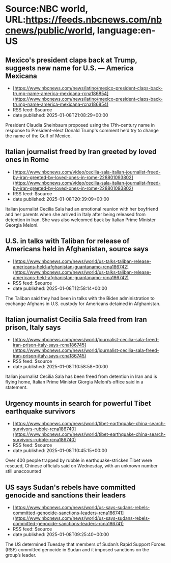 # Source:NBC world, URL:https://feeds.nbcnews.com/nbcnews/public/world, language:en-US

## Mexico's president claps back at Trump,  suggests new name for U.S. — America Mexicana
 - [https://www.nbcnews.com/news/latino/mexico-president-claps-back-trump-name-america-mexicana-rcna186854](https://www.nbcnews.com/news/latino/mexico-president-claps-back-trump-name-america-mexicana-rcna186854)
 - RSS feed: $source
 - date published: 2025-01-08T21:08:29+00:00

President Claudia Sheinbaum proposed using the 17th-century name in response to President-elect Donald Trump's comment he'd try to change the name of the Gulf of Mexico.

## Italian journalist freed by Iran greeted by loved ones in Rome
 - [https://www.nbcnews.com/video/cecilia-sala-italian-journalist-freed-by-iran-greeted-by-loved-ones-in-rome-228801093802](https://www.nbcnews.com/video/cecilia-sala-italian-journalist-freed-by-iran-greeted-by-loved-ones-in-rome-228801093802)
 - RSS feed: $source
 - date published: 2025-01-08T20:39:09+00:00

Italian journalist Cecilia Sala had an emotional reunion with her boyfriend and her parents when she arrived in Italy after being released from detention in Iran. She was also welcomed back by Italian Prime Minister Georgia Meloni.

## U.S. in talks with Taliban for release of Americans held in Afghanistan, source says
 - [https://www.nbcnews.com/news/world/us-talks-taliban-release-americans-held-afghanistan-guantanamo-rcna186742](https://www.nbcnews.com/news/world/us-talks-taliban-release-americans-held-afghanistan-guantanamo-rcna186742)
 - RSS feed: $source
 - date published: 2025-01-08T12:58:14+00:00

The Taliban said they had been in talks with the Biden administration to exchange Afghans in U.S. custody for Americans detained in Afghanistan.

## Italian journalist Cecilia Sala freed from Iran prison, Italy says
 - [https://www.nbcnews.com/news/world/journalist-cecilia-sala-freed-iran-prison-italy-says-rcna186745](https://www.nbcnews.com/news/world/journalist-cecilia-sala-freed-iran-prison-italy-says-rcna186745)
 - RSS feed: $source
 - date published: 2025-01-08T10:58:58+00:00

Italian journalist Cecilia Sala has been freed from detention in Iran and is flying home, Italian Prime Minister Giorgia Meloni’s office said in a statement.

## Urgency mounts in search for powerful Tibet earthquake survivors
 - [https://www.nbcnews.com/news/world/tibet-earthquake-china-search-survivors-rubble-rcna186740](https://www.nbcnews.com/news/world/tibet-earthquake-china-search-survivors-rubble-rcna186740)
 - RSS feed: $source
 - date published: 2025-01-08T10:45:15+00:00

Over 400 people trapped by rubble in earthquake-stricken Tibet were rescued, Chinese officials said on Wednesday, with an unknown number still unaccounted

## US says Sudan's rebels have committed genocide and sanctions their leaders
 - [https://www.nbcnews.com/news/world/us-says-sudans-rebels-committed-genocide-sanctions-leaders-rcna186741](https://www.nbcnews.com/news/world/us-says-sudans-rebels-committed-genocide-sanctions-leaders-rcna186741)
 - RSS feed: $source
 - date published: 2025-01-08T09:25:40+00:00

The US determined Tuesday that members of Sudan’s Rapid Support Forces (RSF) committed genocide in Sudan and it imposed sanctions on the group’s leader.

